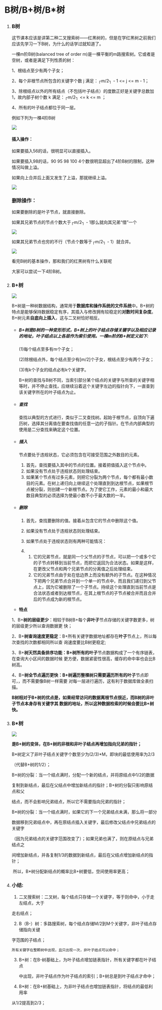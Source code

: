 # B树/B+树/B*树

1. ### B树

   这节课本应该是讲第二种二叉搜索树——红黑树的，但是在学红黑树之前我们应该先学习一下B树，为什么的话学过就知道了。

   一棵m阶B树(balanced tree of order m)是一棵平衡的m路搜索树。它或者是空树，或者是满足下列性质的树：

   1、根结点至少有两个子女；

   2、每个非根节点所包含的关键字个数 j 满足：┌m/2┐ - 1 <= j <= m - 1；

   3、除根结点以外的所有结点（不包括叶子结点）的度数正好是关键字总数加1，故内部子树个数 k 满足：┌m/2┐ <= k <= m ；

   4、所有的叶子结点都位于同一层。

   例如下列为一棵4阶B树

   ![](https://img.imgdb.cn/item/5ffaec013ffa7d37b3751963.png)

   #### 插入操作：

   如果要插入56的话，很明显可以直接插入。

   如果要插入98的话，90 95 98 100 4个数很明显超出了4阶B树的限制，这种情况叫做上溢。

   如果向上合并后上面又发生了上溢，那就继续上溢。

   ![](https://img.imgdb.cn/item/5ffaecdf3ffa7d37b375b7d5.png)

   

   ### 删除操作：

   如果要删除的是叶子节点，就直接删除。

   如果其兄弟节点的节点个数大于┌m/2┐ - 1那么就向其兄弟“借”一个

   ![](https://img.imgdb.cn/item/5ffaf0203ffa7d37b377cb17.png)

   如果其兄弟节点也穷的不行（节点个数等于┌m/2┐ - 1）就合并。

   ![](https://img.imgdb.cn/item/5ffaf0203ffa7d37b377cb1c.png)

   

   看完B树的基本操作，那和我们的红黑树有什么关联呢

   大家可以尝试一下4阶B树。

2. ### B+树

   ![](https://pic.imgdb.cn/item/602e6a05e7e43a13c6fd1d7b.png)

   B+树是一种树数据结构，通常用于**数据库和操作系统的文件系统**中。B+树的特点是能够保持数据稳定有序，其插入与修改拥有较稳定的**对数时间复杂度**。B+树元素**自底向上插入**，这与二叉树恰好相反。 

   - ##### B+树是B树的一种变形形式，B+树上的叶子结点存储关键字以及相应记录的地址，叶子结点以上各层作为索引使用。一棵m阶的B+树定义如下: 

     (1)每个结点至多有m个子女；

     (2)除根结点外，每个结点至少有[m/2]个子女，根结点至少有两个子女；

     (3)有k个子女的结点必有k个关键字。 

     B+树的查找与B树不同，当索引部分某个结点的关键字与所查的关键字相等时，并不停止查找，应继续沿着这个关键字左边的指针向下，一直查到该关键字所在的叶子结点为止。

   - ##### 查找

     查找以典型的方式进行，类似于二叉查找树。起始于根节点，自顶向下遍历树，选择其分离值在要查找值的任意一边的子指针。在节点内部典型的使用是二分查找来确定这个位置。

   - ##### 插入

     节点要处于违规状态，它必须包含在可接受范围之外数目的元素。

     1. 首先，查找要插入其中的节点的位置。接着把值插入这个节点中。
     2. 如果没有节点处于违规状态则处理结束。
     3. 如果某个节点有过多元素，则把它分裂为两个节点，每个都有最小数目的元素。在树上递归向上继续这个处理直到到达根节点，如果根节点被分裂，则创建一个新根节点。为了使它工作，元素的最小和最大数目典型的必须选择为使最小数不小于最大数的一半。

   - ##### 删除

     1. 首先，查找要删除的值。接着从包含它的节点中删除这个值。

     2. 如果没有节点处于违规状态则处理结束。

     3. 如果节点处于违规状态则有两种可能情况：

     4. 1. 它的兄弟节点，就是同一个父节点的子节点，可以把一个或多个它的子节点转移到当前节点，而把它返回为合法状态。如果是这样，在更改父节点和两个兄弟节点的分离值之后处理结束。
        2. 它的兄弟节点由于处在低边界上而没有额外的子节点。在这种情况下把两个兄弟节点合并到一个单一的节点中，而且我们递归到父节点上，因为它被删除了一个子节点。持续这个处理直到当前节点是合法状态或者到达根节点，在其上根节点的子节点被合并而且合并后的节点成为新的根节点。

   - **特点**

   ​		1、B+**树的层级更少**：相较于B树B+每个**非叶子**节点存储的关键字数更多，树的层级更少所以查询数据更		快；

   ​		2、B+**树查询速度更稳定**：B+所有关键字数据地址都存在**叶子**节点上，所以每次查找的次数都相同所以查		询速度要比B树更稳定;

   ​		3、B+**树天然具备排序功能：**B+树所有的**叶子**节点数据构成了一个有序链表，在查询大小区间的数据时候		更方便，数据紧密性很高，缓存的命中率也会比B树高。

   ​		4、B+**树全节点遍历更快：**B+树遍历整棵树只需要遍历所有的**叶子**节点即可，，而不需要像B树一样需要		对每一层进行遍历，这有利于数据库做全表扫描。

   

   ​		**B树相对于B+树的优点是，如果经常访问的数据离根节点很近，而B树的非叶子节点本身存有关键字其		数据的地址，所以这种数据检索的时候会要比B+树快。**

   

3. ### B*树

   ![](https://pic.imgdb.cn/item/602e6b9ee7e43a13c6fddb2a.png)

    **是B+树的变体，在B+树的非根和非叶子结点再增加指向兄弟的指针；**

    B*树定义了非叶子结点关键字个数至少为(2/3)*M，即块的最低使用率为2/3

   （代替B+树的1/2）；

   ​    B+树的分裂：当一个结点满时，分配一个新的结点，并将原结点中1/2的数据

   复制到新结点，最后在父结点中增加新结点的指针；B+树的分裂只影响原结点和父

   结点，而不会影响兄弟结点，所以它不需要指向兄弟的指针；

   ​    B*树的分裂：当一个结点满时，如果它的下一个兄弟结点未满，那么将一部分

   数据移到兄弟结点中，再在原结点插入关键字，最后修改父结点中兄弟结点的关键字

   （因为兄弟结点的关键字范围改变了）；如果兄弟也满了，则在原结点与兄弟结点之

   间增加新结点，并各复制1/3的数据到新结点，最后在父结点增加新结点的指针；

   ​    所以，B*树分配新结点的概率比B+树要低，空间使用率更高；

4. ### 小结:

   1.  二叉搜索树：二叉树，每个结点只存储一个关键字，等于则命中，小于走左结点，大于

      走右结点；

   2.  B（B-）树：多路搜索树，每个结点存储M/2到M个关键字，非叶子结点存储指向关键

      字范围的子结点；

       所有关键字在整颗树中出现，且只出现一次，非叶子结点可以命中；

   3. B+树：在B-树基础上，为叶子结点增加链表指针，所有关键字都在叶子结点

      中出现，非叶子结点作为叶子结点的索引；B+树总是到叶子结点才命中；

   4.   B*树：在B+树基础上，为非叶子结点也增加链表指针，将结点的最低利用率

      从1/2提高到2/3；

